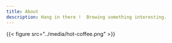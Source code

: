 ```yaml
---
title: About
description: Hang in there !  Brewing something interesting.
---
```


{{< figure src="../media/hot-coffee.png" >}}
